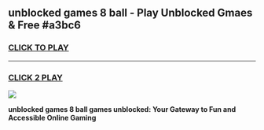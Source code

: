 
## unblocked games 8 ball - Play Unblocked Gmaes & Free #a3bc6
<h3>
<a href="https://premium.freeplayer.one?title=unblocked_games_8_ball&ref=01M">CLICK TO PLAY</a></h3>
<hr>

<h3>
<a href="https://premium.freeplayer.one?title=unblocked_games_8_ball&ref=01M">CLICK 2 PLAY</a>
  
</h3>

<a href="https://premium.freeplayer.one?title=unblocked_games_8_ball&ref=01M"><img src="https://clearcache.store/games.png"></a>


**unblocked games 8 ball games unblocked: Your Gateway to Fun and Accessible Online Gaming**
